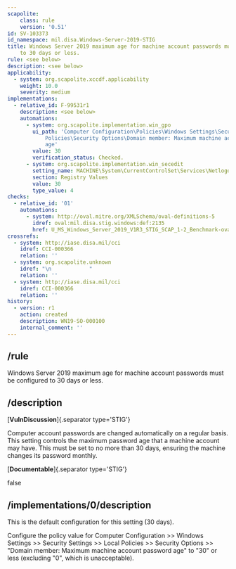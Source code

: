 ```yaml
---
scapolite:
    class: rule
    version: '0.51'
id: SV-103373
id_namespace: mil.disa.Windows-Server-2019-STIG
title: Windows Server 2019 maximum age for machine account passwords must be configured
    to 30 days or less.
rule: <see below>
description: <see below>
applicability:
  - system: org.scapolite.xccdf.applicability
    weight: 10.0
    severity: medium
implementations:
  - relative_id: F-99531r1
    description: <see below>
    automations:
      - system: org.scapolite.implementation.win_gpo
        ui_path: 'Computer Configuration\Policies\Windows Settings\Security Settings\Local
            Policies\Security Options\Domain member: Maximum machine account password
            age'
        value: 30
        verification_status: Checked.
      - system: org.scapolite.implementation.win_secedit
        setting_name: MACHINE\System\CurrentControlSet\Services\Netlogon\Parameters\MaximumPasswordAge
        section: Registry Values
        value: 30
        type_value: 4
checks:
  - relative_id: '01'
    automations:
      - system: http://oval.mitre.org/XMLSchema/oval-definitions-5
        idref: oval:mil.disa.stig.windows:def:2135
        href: U_MS_Windows_Server_2019_V1R3_STIG_SCAP_1-2_Benchmark-oval.xml
crossrefs:
  - system: http://iase.disa.mil/cci
    idref: CCI-000366
    relation: ''
  - system: org.scapolite.unknown
    idref: "\n            "
    relation: ''
  - system: http://iase.disa.mil/cci
    idref: CCI-000366
    relation: ''
history:
  - version: r1
    action: created
    description: WN19-SO-000100
    internal_comment: ''
---
```



## /rule

Windows Server 2019 maximum age for machine account passwords must be configured to 30 days or less.

## /description

[**VulnDiscussion**]{.separator type='STIG'}

Computer account passwords are changed automatically on a regular basis. This setting controls the maximum password age that a machine account may have. This must be set to no more than 30 days, ensuring the machine changes its password monthly.

[**Documentable**]{.separator type='STIG'}

false

## /implementations/0/description

This is the default configuration for this setting (30 days).

Configure the policy value for Computer Configuration >> Windows Settings >> Security Settings >> Local Policies >> Security Options >> "Domain member: Maximum machine account password age" to "30" or less (excluding "0", which is unacceptable).
